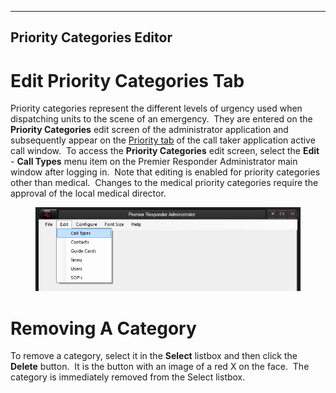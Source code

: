   --------------------------------
  **Priority Categories Editor**
  --------------------------------

# Edit Priority Categories Tab

Priority categories represent the different levels of urgency used when
dispatching units to the scene of an emergency.  They are entered on the
**Priority Categories** edit screen of the administrator application and
subsequently appear on the [Priority tab](<Priorities.md>) of the call
taker application active call window.  To access the **Priority
Categories** edit screen, select the **Edit** - **Call Types** menu item
on the Premier Responder Administrator main window after logging in. 
Note that editing is enabled for priority categories other than
medical.  Changes to the medical priority categories require the
approval of the local medical director.

<figure><img src=".gitbook/assets/Priority Categories Editor/Image001.png" alt=""><figcaption></figcaption></figure> 

# Removing A Category

To remove a category, select it in the **Select** listbox and then click
the **Delete** button.  It is the button with an image of a red X on the
face.  The category is immediately removed from the Select listbox.

